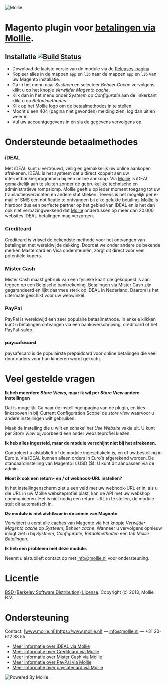 ![Mollie](https://www.mollie.nl/files/Mollie-Logo-Style-Small.png)

# Magento plugin voor [betalingen via Mollie](https://www.mollie.nl/betaaldiensten/). #

## Installatie [![Build Status](https://travis-ci.org/mollie/Magento.png)](https://travis-ci.org/mollie/Magento) ##
* Download de laatste versie van de module via de [Releases-pagina](https://github.com/mollie/Magento/releases).
* Kopieer alles in de mappen `app` en `lib` naar de mappen `app` en `lib` van uw Magento installatie.
* Ga in het menu naar _Systeem_ en selecteer _Beheer Cache_ vervolgens klikt u op het knopje _Verwijder Magento cache_.
* Klik dan in het menu onder _Systeem_ op _Configuratie_ aan de linkerkant klikt u op _Betaalmethodes_.
* Klik op het Mollie logo om de betaalmethodes in te stellen.
* Mocht u een 404 (pagina niet gevonden) melding zien, log dan uit en weer in.
* Vul uw accountgegevens in en sla de gegevens vervolgens op.

# Ondersteunde betaalmethodes #
### iDEAL ###
Met iDEAL kunt u vertrouwd, veilig en gemakkelijk uw online aankopen afrekenen. iDEAL is het systeem dat u direct koppelt aan uw internetbankierprogramma bij een online aankoop.
Via [Mollie](https://www.mollie.nl/) is iDEAL gemakkelijk aan te sluiten zonder de gebruikelijke technische en administratieve rompslomp. Mollie geeft u op ieder moment toegang tot uw transactieoverzichten en andere statistieken. Tevens is het mogelijk per e-mail of SMS een notificatie te ontvangen bij elke gelukte betaling. [Mollie](https://www.mollie.nl/) is hierdoor dus een perfecte partner op het gebied van iDEAL en is het dan ook niet verbazingwekkend dat [Mollie](https://www.mollie.nl/) ondertussen op meer dan 20.000 websites iDEAL-betalingen mag verzorgen.

### Creditcard ###
Creditcard is vrijwel de bekendste methode voor het ontvangen van betalingen met wereldwijde dekking. Doordat we onder andere de bekende merken Mastercard en Visa ondersteunen, zorgt dit direct voor veel potentiële kopers.

### Mister Cash ###
Mister Cash maakt gebruik van een fysieke kaart die gekoppeld is aan tegoed op een Belgische bankrekening. Betalingen via Mister Cash zijn gegarandeerd en lijkt daarmee sterk op iDEAL in Nederland. Daarom is het uitermate geschikt voor uw webwinkel.

### PayPal ###
PayPal is wereldwijd een zeer populaire betaalmethode. In enkele klikken kunt u betalingen ontvangen via een bankoverschrijving, creditcard of het PayPal-saldo.

### paysafecard ###
paysafecard is de populairste prepaidcard voor online betalingen die veel door ouders voor hun kinderen wordt gekocht.

# Veel gestelde vragen #

**Ik heb meerdere _Store Views_, maar ik wil per _Store View_ andere instellingen**

Dat is mogelijk. Ga naar de instellingenpagina van de plugin, en kies linksboven in bij ’Current Configuration Scope’ de _store view_ waarvoor u andere instellingen wilt gebruiken.

Maak de instelling die u wilt en schakel het _Use Website_ vakje uit. U kunt per _Store View_ bijvoorbeeld een ander websiteprofiel kiezen.

**Ik heb alles ingesteld, maar de module verschijnt niet bij het afrekenen.**

Controleert u alstublieft of de module ingeschakeld is, én of uw bestelling in Euro's. Via iDEAL kunnen alleen orders in Euro's afgerekend worden. De standaardinstelling van Magento is USD ($). U kunt dit aanpassen via de admin.

**Moet ik ook een return- en / of webhook-URL instellen?**

In het instellingenscherm ziet u een veld met uw webhook-URL er in; als u die URL in uw Mollie websiteprofiel plakt, kan de API met uw webshop communiceren.
Het is niet nodig een return-URL in te stellen, de module stelt dit automatisch in.

**De module is niet zichtbaar in de admin van Magento**

Verwijdert u eerst alle caches van Magento via het knopje _Verwijder Magento cache_ op _Systeem_, _Beheer cache_. Wanneer u vervolgens opnieuw inlogt ziet u bij _Systeem_, _Configuratie_, _Betaalmethoden_ een tab _Mollie Betalingen_.

**Ik heb een probleem met deze module.**

Neemt u alstublieft contact op met info@mollie.nl voor ondersteuning.

# Licentie #
[BSD (Berkeley Software Distribution) License](http://www.opensource.org/licenses/bsd-license.php).
Copyright (c) 2013, Mollie B.V.

# Ondersteuning #
Contact: [www.mollie.nl](https://www.mollie.nl) — info@mollie.nl — +31 20-612 88 55

+ [Meer informatie over iDEAL via Mollie](https://www.mollie.nl/betaaldiensten/ideal/)
+ [Meer informatie over Creditcard via Mollie](https://www.mollie.nl/betaaldiensten/creditcard/)
+ [Meer informatie over Mister Cash via Mollie](https://www.mollie.nl/betaaldiensten/mistercash/)
+ [Meer informatie over PayPal via Mollie](https://www.mollie.nl/betaaldiensten/paypal/)
+ [Meer informatie over paysafecard via Mollie](https://www.mollie.nl/betaaldiensten/paysafecard/)

![Powered By Mollie](https://www.mollie.nl/images/badge-betaling-medium.png)
